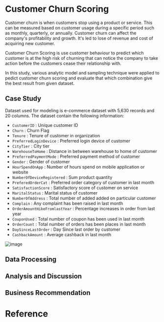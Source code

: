 # Customer Churn Scoring
Customer churn is when customers stop using a product or service. This can be measured based on customer usage during a specific period such as monthly, quarterly, or annually. Customer churn can affect the company's profitability and growth. It's led to lose of revenue and cost of acquiring new customer.

Customer Churn Scoring is use customer behaviour to predict which customer is at the high risk of churning that can notice the company to take action before the customers cease their relationship with.

In this study, various analytic model and sampling technique were applied to pedict customer churn scoring and evaluate that which combination give the best result from given dataset. 

## Case Study
Dataset used for modeling is e-commerce dataset with 5,630 records and 20 columns.
The dataset contain the following information:
* `CustomerID` : Unique customer ID
* `Churn` : Churn Flag
* `Tenure` : Tenure of customer in organization
* `PreferredLoginDevice` : Preferred login device of customer 
* `CityTier` : City tier 
* `WarehouseToHome` : Distance in between warehouse to home of customer
* `PreferredPaymentMode` : Preferred payment method of customer
* `Gender` : Gender of customer
* `HourSpendOnApp` : Number of hours spend on mobile application or website
* `NumberOfDeviceRegistered` : Sum product quantity
* `PreferedOrderCat` : Preferred order category of customer in last month
* `SatisfactionScore` : Satisfactory score of customer on service
* `MaritalStatus` : Marital status of customer
* `NumberOfAddress` : Total number of added added on particular customer
* `Complain` : Any complaint has been raised in last month
* `OrderAmountHikeFromlastYear` : Percentage increases in order from last year
* `CouponUsed` : Total number of coupon has been used in last month
* `OrderCount` : Total number of orders has been places in last month
* `DaySinceLastOrder` : Day Since last order by customer
* `CashbackAmount` : Average cashback in last month
  
![image](https://github.com/ZeroGravigra/MADT8101-Customer-Analytics/assets/136248978/e3f03648-2679-412e-b91b-5158c62f0963)


## Data Processing


## Analysis and Discussion



## Business Recommendation



# Reference
